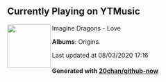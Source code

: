 ## Currently Playing on YTMusic

[<img align="left" width="100" src="https://lh3.googleusercontent.com/oCN13vvhWWwEfD3aOS6NEmhh32em-I7wQKUvXJWEm6AJygqkJ5YpeZfpcmPiKbKJ72Dek_FTdUlnmlMm">](https://music.youtube.com/channel/UC0aXrjVxG5pZr99v77wZdPQ)

Imagine Dragons - Love

**Albums**: Origins

Last updated at 08/03/2020 17:16

#### Generated with [20chan/github-now](https://github.com/20chan/github-now)


<!--
**20chan/20chan** is a ✨ _special_ ✨ repository because its `README.md` (this file) appears on your GitHub profile.

Here are some ideas to get you started:

- 🔭 I’m currently working on ...
- 🌱 I’m currently learning ...
- 👯 I’m looking to collaborate on ...
- 🤔 I’m looking for help with ...
- 💬 Ask me about ...
- 📫 How to reach me: ...
- 😄 Pronouns: ...
- ⚡ Fun fact: ...
-->
